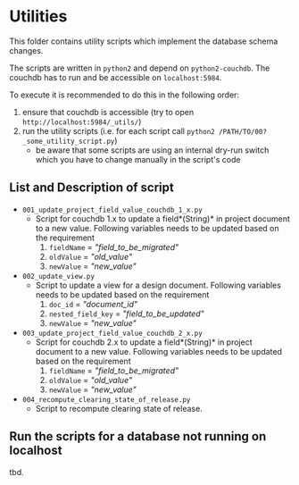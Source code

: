 # Utilities

This folder contains utility scripts which implement the database schema changes.

The scripts are written in `python2` and depend on `python2-couchdb`. The couchdb has to run and be accessible on `localhost:5984`.

To execute it is recommended to do this in the following order:
1. ensure that couchdb is accessible (try to open `http://localhost:5984/_utils/`)
2. run the utility scripts (i.e. for each script call `python2 /PATH/TO/00?_some_utility_script.py`)
    * be aware that some scripts are using an internal dry-run switch which you have to change manually in the script's code

## List and Description of script
- `001_update_project_field_value_couchdb_1_x.py`
    - Script for couchdb 1.x to update a field*(String)* in project document to a new value.
      Following variables needs to be updated based on the requirement
      1. `fieldName` = *"field_to_be_migrated"*
      2. `oldValue` = *"old_value"*
      3. `newValue` = *"new_value"*
- `002_update_view.py`
    - Script to update a view for a design document.
      Following variables needs to be updated based on the requirement
      1. `doc_id` = *"document_id"*
      2. `nested_field_key` = *"field_to_be_updated"*
      3. `newValue` = *"new_value"*
- `003_update_project_field_value_couchdb_2_x.py`
    - Script for couchdb 2.x to update a field*(String)* in project document to a new value.
      Following variables needs to be updated based on the requirement
      1. `fieldName` = *"field_to_be_migrated"*
      2. `oldValue` = *"old_value"*
      3. `newValue` = *"new_value"*
- `004_recompute_clearing_state_of_release.py`
    - Script to recompute clearing state of release.

## Run the scripts for a database not running on localhost
tbd.
